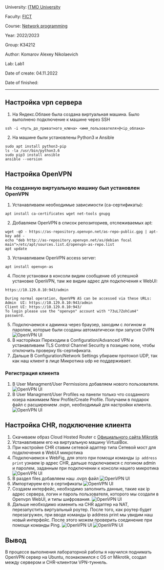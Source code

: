 University: [ITMO University](https://itmo.ru/ru/)

Faculty: [FICT](https://fict.itmo.ru)

Course: [Network programming](https://github.com/itmo-ict-faculty/network-programming)

Year: 2022/2023

Group: K34212

Author: Komarov Alexey Nikolaevich

Lab: Lab1

Date of create: 04.11.2022

Date of finished:

---

## Настройка vpn сервера

1. На Яндекс.Облаке была создана виртуальная машина. Было выполнено подключение к машине через SSH

```
ssh -i <путь_до_приватного_ключа> <имя_пользователя>@<ip_облака>
```
2. На машине были установлены Python3 и Ansible
```
sudo apt install python3-pip
ls -la /usr/bin/python3.6
sudo pip3 install ansible
ansible --version
```

## Настройка OpenVPN

### На созданную виртуальную машину был установлен OpenVPN

1. Устанавливаем необходимые зависимости (ca-сертификаты):
```
apt install ca-certificates wget net-tools gnupg
```
2. Добавляем OpenVPN в список репозиториев, отслеживаемых apt:
```
wget -qO - https://as-repository.openvpn.net/as-repo-public.gpg | apt-key add -
echo "deb http://as-repository.openvpn.net/as/debian focal main">/etc/apt/sources.list.d/openvpn-as-repo.list
apt update
```
3. Устанавливаем OpenVPN access server:
```
apt install openvpn-as
```
4. После установки в консоли видим сообщение об успешной установке OpenVPN, там же видим адрес для подключения к WebUI:
```
https://10.129.0.10:943/admin

During normal operation, OpenVPN AS can be accessed via these URLs:
Admin  UI: https://10.129.0.10:943/admin
Client UI: https://10.129.0.10:943/
To login please use the "openvpn" account with "73uL7ZohCum4" password.
```
5. Подключаемся к админка через браузер, заходим с логином и паролем, которые были созданы автоматически при запуске OVPN
![OpenVPN UI](/lab1/lab_1_1.png)
7. В насторйках Переходим в Configuration/Advanced VPN и устанавливаем TLS Control Channel Security в позицию none, чтобы отключить проверку tls-сертификата.
8. Дальше В Configuration/Network Settings убираем протокол UDP, так как наш клиент в лице Микротика udp не поддерживает.

### Регистрация клиента

1. В User Managment/User Permissions добавляем нового пользователя.
![OpenVPN UI](/lab1/lab_1_2.png)
3. В User Managment/User Profiles на панели только что созданного юзера нажимаем New Profile/Create Profile. Получаем в подарок файл с расширением .ovpn, необходимый для настройки клиента.
![OpenVPN UI](/lab1/lab_1_3.png)

## Настройка CHR, подключение клиента

1. Скачиваем образ Cloud Hosted Router с [Официального сайта Mikrotik](https://mikrotik.com/download)
2. Устанавливаем его на виртуальную машину VirtualBox.
3. При настройке CHR ставим сетевой адаптер типа Сетевой мост для подключения в WebUI микротика
4. Подключаемся к WebFig, для этого при помощи команды ```ip address print``` узнаем ip адрес CHR, дальше подключаемся с логином admin и паролем, заданным при подключении к консоли нашего микротика
![OpenVPN UI](/lab1/lab_1_4.png)
6. В раздел files добавляем наш .ovpn файл
![OpenVPN UI](/lab1/lab_1_5.png)
7. Импортируем его в сертификаты
![OpenVPN UI](/lab1/lab_1_6.png)
8. Создаем интерфейс, необходимо заполнить данные, такие как ip адрес сервера, логин и пароль пользователя, которого мы создали в Openvpn WebUI, и типы шифрования. 
![OpenVPN UI](/lab1/lab_1_7.png)
9. Дальше необходимо изменить на CHR адаптер на NAT, перезапустить виртуальный роутер. После того, как роутер будет перезагружен, при вводе команды ip address print мы увидим наш новый интерфейс. После этого можем проверить соединение при помощи команды Ping. 
![OpenVPN UI](/lab1/lab_1_8.png)
![OpenVPN UI](/lab1/lab_1_9.png)

## Вывод

В процессе выполнения лабораторной работы я научился поднимать OpenVPN сервер на Ubuntu, познакомился с OS от Mikrotik, создал между сервером и CHR-клиентом VPN-туннель.







